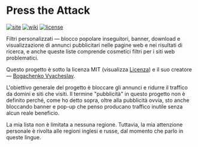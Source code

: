 <!--
This file is part of the Press the Attack project,
Copyright (c) 2018 Bogachenko Vyacheslav

Press the Attack is a free project: you can distribute it and/or modify
it in accordance with the MIT license published by the Massachusetts Institute of Technology.

The Press the Attack project is distributed in the hope that it will be useful,
and is provided "AS IS", WITHOUT ANY WARRANTY, EXPRESSLY EXPRESSED OR IMPLIED.
WE ARE NOT RESPONSIBLE FOR ANY DAMAGES DUE TO THE USE OF THIS PROJECT OR ITS PARTS.
For more information, see the MIT license.

Author: Bogachenko Vyacheslav <https://github.com/bogachenko>
Email: bogachenkove@gmail.com
Github: https://github.com/bogachenko/presstheattack/
Last modified: 27 November 2018
License: MIT <https://github.com/bogachenko/presstheattack/blob/master/LICENSE.md>
Problem reports: https://github.com/bogachenko/presstheattack/issues
Title: README.it-IT.md
URL: https://raw.githubusercontent.com/bogachenko/presstheattack/master/README.it-IT.md
Wiki: https://github.com/bogachenko/presstheattack/wiki

Download the entire Press the Attack project at https://github.com/bogachenko/presstheattack/archive/master.zip -->

# Press the Attack
[![site](https://img.shields.io/badge/site-up-%233fb912.svg)](https://bogachenko.github.io/presstheattack/)
[![wiki](https://img.shields.io/badge/wiki-up-%233fb912.svg)](https://github.com/bogachenko/presstheattack/wiki)
[![license](https://img.shields.io/badge/license-MIT-%233fb912.svg)](https://raw.githubusercontent.com/bogachenko/presstheattack/master/LICENSE.md)

Filtri personalizzati — blocco popolare inseguitori, banner, download e visualizzazione di annunci pubblicitari nelle pagine web e nei risultati di ricerca, e anche queste liste comprende cosmetici filtri per i siti web problematici.

Questo progetto è sotto la licenza MIT (visualizza [Licenza](https://raw.githubusercontent.com/bogachenko/presstheattack/master/LICENSE.md)) e il suo creatore — [Bogachenko Vyacheslav](https://github.com/bogachenko).

L'obiettivo generale del progetto è bloccare gli annunci e ridurre il traffico da domini e siti che visiti.
Il termine "pubblicità" in questo progetto non è definito perché, come ho detto sopra, oltre alla pubblicità ovvia, sto anche bloccando banner e pop-up che penso producano traffico inutile senza alcun reale beneficio.

La mia lista non è limitata a nessuna regione. Tuttavia, la mia attenzione personale è rivolta alle regioni inglesi e russe, dal momento che parlo in queste lingue.
